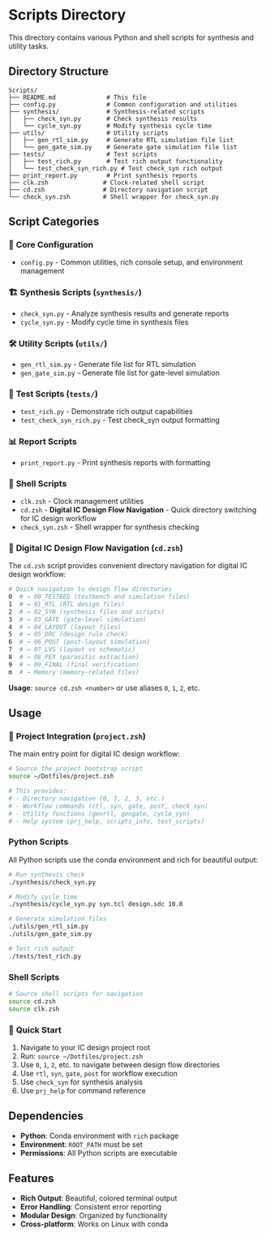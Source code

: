 # Scripts Directory

This directory contains various Python and shell scripts for synthesis and utility tasks.

## Directory Structure

```
Scripts/
├── README.md              # This file
├── config.py              # Common configuration and utilities
├── synthesis/             # Synthesis-related scripts
│   ├── check_syn.py       # Check synthesis results
│   └── cycle_syn.py       # Modify synthesis cycle time
├── utils/                 # Utility scripts
│   ├── gen_rtl_sim.py     # Generate RTL simulation file list
│   └── gen_gate_sim.py    # Generate gate simulation file list
├── tests/                 # Test scripts
│   ├── test_rich.py       # Test rich output functionality
│   └── test_check_syn_rich.py # Test check_syn rich output
├── print_report.py        # Print synthesis reports
├── clk.zsh               # Clock-related shell script
├── cd.zsh                # Directory navigation script
└── check_syn.zsh         # Shell wrapper for check_syn.py
```

## Script Categories

### 🔧 **Core Configuration**
- `config.py` - Common utilities, rich console setup, and environment management

### 🏗️ **Synthesis Scripts** (`synthesis/`)
- `check_syn.py` - Analyze synthesis results and generate reports
- `cycle_syn.py` - Modify cycle time in synthesis files

### 🛠️ **Utility Scripts** (`utils/`)
- `gen_rtl_sim.py` - Generate file list for RTL simulation
- `gen_gate_sim.py` - Generate file list for gate-level simulation

### 🧪 **Test Scripts** (`tests/`)
- `test_rich.py` - Demonstrate rich output capabilities
- `test_check_syn_rich.py` - Test check_syn output formatting

### 📊 **Report Scripts**
- `print_report.py` - Print synthesis reports with formatting

### 🐚 **Shell Scripts**
- `clk.zsh` - Clock management utilities
- `cd.zsh` - **Digital IC Design Flow Navigation** - Quick directory switching for IC design workflow
- `check_syn.zsh` - Shell wrapper for synthesis checking

### 🚀 **Digital IC Design Flow Navigation (`cd.zsh`)**

The `cd.zsh` script provides convenient directory navigation for digital IC design workflow:

```bash
# Quick navigation to design flow directories
0  # → 00_TESTBED (testbench and simulation files)
1  # → 01_RTL (RTL design files)
2  # → 02_SYN (synthesis files and scripts)
3  # → 03_GATE (gate-level simulation)
4  # → 04_LAYOUT (layout files)
5  # → 05_DRC (design rule check)
6  # → 06_POST (post-layout simulation)
7  # → 07_LVS (layout vs schematic)
8  # → 08_PEX (parasitic extraction)
9  # → 09_FINAL (final verification)
m  # → Memory (memory-related files)
```

**Usage**: `source cd.zsh <number>` or use aliases `0`, `1`, `2`, etc.

## Usage

### 🚀 **Project Integration (`project.zsh`)**
The main entry point for digital IC design workflow:

```bash
# Source the project bootstrap script
source ~/Dotfiles/project.zsh

# This provides:
# - Directory navigation (0, 1, 2, 3, etc.)
# - Workflow commands (rtl, syn, gate, post, check_syn)
# - Utility functions (genrtl, gengate, cycle_syn)
# - Help system (prj_help, scripts_info, test_scripts)
```

### Python Scripts
All Python scripts use the conda environment and rich for beautiful output:

```bash
# Run synthesis check
./synthesis/check_syn.py

# Modify cycle time
./synthesis/cycle_syn.py syn.tcl design.sdc 10.0

# Generate simulation files
./utils/gen_rtl_sim.py
./utils/gen_gate_sim.py

# Test rich output
./tests/test_rich.py
```

### Shell Scripts
```bash
# Source shell scripts for navigation
source cd.zsh
source clk.zsh
```

### 🎯 **Quick Start**
1. Navigate to your IC design project root
2. Run: `source ~/Dotfiles/project.zsh`
3. Use `0`, `1`, `2`, etc. to navigate between design flow directories
4. Use `rtl`, `syn`, `gate`, `post` for workflow execution
5. Use `check_syn` for synthesis analysis
6. Use `prj_help` for command reference

## Dependencies

- **Python**: Conda environment with `rich` package
- **Environment**: `ROOT_PATH` must be set
- **Permissions**: All Python scripts are executable

## Features

- **Rich Output**: Beautiful, colored terminal output
- **Error Handling**: Consistent error reporting
- **Modular Design**: Organized by functionality
- **Cross-platform**: Works on Linux with conda 